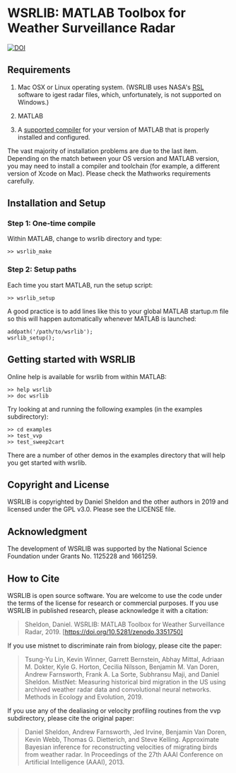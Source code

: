 # WSRLIB: MATLAB Toolbox for Weather Surveillance Radar 
[![DOI](https://zenodo.org/badge/DOI/10.5281/zenodo.3351750.svg)](https://doi.org/10.5281/zenodo.3351750)

## Requirements

1. Mac OSX or Linux operating system. (WSRLIB uses NASA's
  [RSL](http://trmm-fc.gsfc.nasa.gov/trmm_gv/software/rsl/) software
  to igest radar files, which, unfortunately, is not supported on
  Windows.)

2. MATLAB

3. A [supported compiler](https://www.mathworks.com/support/requirements/supported-compilers.html) for your version of MATLAB that is properly installed and configured.

The vast majority of installation problems are due to the last
item. Depending on the match between your OS version and MATLAB
version, you may need to install a compiler and toolchain (for
example, a different version of Xcode on Mac). Please check the
Mathworks requirements carefully.

## Installation and Setup

### Step 1: One-time compile

Within MATLAB, change to wsrlib directory and type:

~~~~ {.txt}
>> wsrlib_make
~~~~

### Step 2: Setup paths

Each time you start MATLAB, run the setup script:

~~~~ {.txt}
>> wsrlib_setup
~~~~

A good practice is to add lines like this to your global MATLAB
startup.m file so this will happen automatically whenever MATLAB
is launched:

~~~~ {.matlab}
addpath('/path/to/wsrlib');
wsrlib_setup();
~~~~

## Getting started with WSRLIB

Online help is available for wsrlib from within MATLAB:

~~~~ {.matlab}
>> help wsrlib
>> doc wsrlib
~~~~

Try looking at and running the following examples (in the examples 
subdirectory):

~~~~ {.matlab}
>> cd examples
>> test_vvp
>> test_sweep2cart
~~~~

There are a number of other demos in the examples directory that
will help you get started with wsrlib.

## Copyright and License

WSRLIB is copyrighted by Daniel Sheldon and the other authors in 2019 and licensed
under the GPL v3.0. Please see the LICENSE file.

## Acknowledgment

The development of WSRLIB was supported by the National Science Foundation under Grants No. 1125228 and 1661259.

## How to Cite

WSRLIB is open source software. You are welcome to use the code under the terms of the license for research or commercial purposes. If you use WSRLIB in published research, please acknowledge it with a citation:

> Sheldon, Daniel. WSRLIB: MATLAB Toolbox for Weather Surveillance Radar, 2019. 
> [https://doi.org/10.5281/zenodo.3351750]

If you use mistnet to discriminate rain from biology, please cite the paper:

> Tsung-Yu Lin, Kevin Winner, Garrett Bernstein, Abhay Mittal, Adriaan M. Dokter, 
> Kyle G. Horton, Cecilia Nilsson, Benjamin M. Van Doren, Andrew Farnsworth, 
> Frank A. La Sorte, Subhransu Maji, and Daniel Sheldon. MistNet: Measuring 
> historical bird migration in the US using archived weather radar data and 
> convolutional neural networks. Methods in Ecology and Evolution, 2019.

If you use any of the dealiasing or velocity profiling routines from the vvp subdirectory, please cite the original paper:

> Daniel Sheldon, Andrew Farnsworth, Jed Irvine, Benjamin Van Doren, Kevin Webb, 
> Thomas G. Dietterich, and Steve Kelling. Approximate Bayesian inference for 
> reconstructing velocities of migrating birds from weather radar. In Proceedings of 
> the 27th AAAI Conference on Artificial Intelligence (AAAI), 2013.
